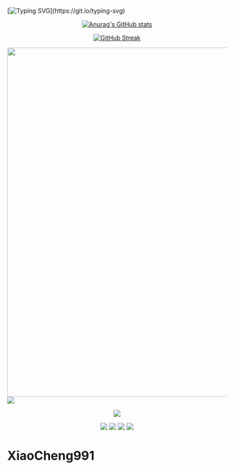 [//]: # (<p align="center">)

[//]: # (<img src="https://capsule-render.vercel.app/api?type=waving&color=timeGradient&height=300&&section=header&text=Hi VISITORS&fontSize=90&fontAlign=50&fontAlignY=30&desc=I am XiaoCheng2024!&descAlign=50&descSize=30&descAlignY=60&animation=twinkling" />)

[//]: # (</p>)

<!-- 动态字体 -->
[![Typing SVG](https://readme-typing-svg.demolab.com?font=Doto&pause=1000&center=true&vCenter=true&width=435&lines=Welcome+to+my+Gitub+profile+page!)](https://git.io/typing-svg)

<!-- Stats -->
<center>

[![Anurag's GitHub stats](https://github-readme-stats.vercel.app/api?username=xiaoCheng991&show_icons=true&theme=tokyonight)](https://github.com/anuraghazra/github-readme-stats)

<!-- Streak -->
[![GitHub Streak](https://streak-stats.demolab.com?user=XiaoCheng991)](https://git.io/streak-stats)

[//]: # (<!-- 语言 -->)

[//]: # (<img style="text-align: center;" src="https://github-readme-stats.vercel.app/api/top-langs/?username=XiaoCheng991&theme=transparent&hide_border=true&layout=donut-vertical&langs_count=6" />)

<!-- 贡献图 -->
<img width="800" src="https://github-readme-activity-graph.vercel.app/graph?username=XiaoCheng991&theme=github-compact&hide_border=true&area=true" />

</center>
<!-- 技术栈 -->
<img align="center" src="https://skillicons.dev/icons?i={YOUR_TECH_STACK}&theme=light" />

<!-- 技能 -->
<p align="center">
<!-- https://github.com/tandpfun/skill-icons -->
<img align="center" src="https://skillicons.dev/icons?i=java,py,md,cs,html,css,js,ts&theme=light" />
</p>

<!-- 链接 -->
<p align="center">
    <a href="https://github.com/XiaoCheng991"><img src="https://img.shields.io/badge/GitHub-XiaoCheng991-blue?logo=github" /></a>
    <a href="https://blog.csdn.net/qq_60985619?type=blog"></a>
    <a href="https://space.bilibili.com/3546566354798756?spm_id_from=333.1007.0.0"><img src="https://img.shields.io/badge/哔哩哔哩-小橙991-pink?logo=bilibili" /></a>
    <img src="https://img.shields.io/badge/QQ-2506919319-green?logo=tencentqq" />
    <!-- https://github.com/antonkomarev/github-profile-views-counter -->
    <img src="https://komarev.com/ghpvc/?username=XiaoCheng991&abbreviated=true&color=yellow" />
</p>

[//]: # (<p align="center">)

[//]: # (<img src="https://capsule-render.vercel.app/api?type=waving&color=timeGradient&height=300&&section=footer&text=KEEP GOING&fontSize=90&fontAlign=50&fontAlignY=70&desc=Active!&descAlign=50&descSize=30&descAlignY=40&animation=twinkling" />)

[//]: # (</p>)

# XiaoCheng991
